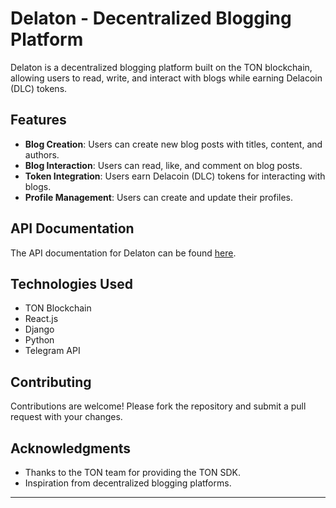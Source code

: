# Delaton - Decentralized Blogging Platform

Delaton is a decentralized blogging platform built on the TON blockchain, allowing users to read, write, and interact with blogs while earning Delacoin (DLC) tokens.

## Features

- **Blog Creation**: Users can create new blog posts with titles, content, and authors.
- **Blog Interaction**: Users can read, like, and comment on blog posts.
- **Token Integration**: Users earn Delacoin (DLC) tokens for interacting with blogs.
- **Profile Management**: Users can create and update their profiles.

## API Documentation

The API documentation for Delaton can be found [here](/backend/README.md).

## Technologies Used

- TON Blockchain
- React.js
- Django
- Python
- Telegram API

## Contributing

Contributions are welcome! Please fork the repository and submit a pull request with your changes.

<!-- ## License

This project is licensed under the MIT License - see the [LICENSE](LICENSE) file for details. -->

## Acknowledgments

- Thanks to the TON team for providing the TON SDK.
- Inspiration from decentralized blogging platforms.

---
